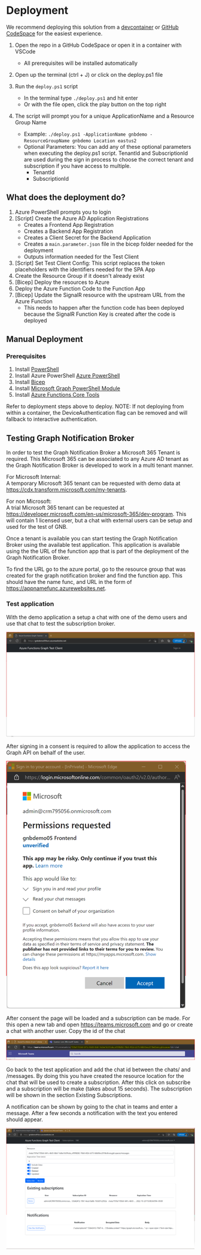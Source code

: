 
# Deployment

We recommend deploying this solution from a [devcontainer](https://code.visualstudio.com/docs/remote/create-dev-container)
or [GitHub CodeSpace](https://github.com/features/codespaces) for the easiest experience.

1. Open the repo in a GitHub CodeSpace or open it in a container with VSCode
    * All prerequisites will be installed automatically
1. Open up the terminal (ctrl + J) or click on the deploy.ps1 file
1. Run the `deploy.ps1` script

    * In the terminal type `./deploy.ps1` and hit enter
    * Or with the file open, click the play button on the top right

1. The script will prompt you for a unique ApplicationName and a Resource Group Name
    * Example: `./deploy.ps1 -ApplicationName gnbdemo -ResourceGroupName gnbdemo Location eastus2`
    * Optional Parameters: You can add any of these optional parameters when executing the deploy.ps1 script. TenantId and SubscriptionId are used during the sign in process to choose the correct tenant and subscription if you have access to multiple.
        - TenantId
        - SubscriptionId

## What does the deployment do?

1. Azure PowerShell prompts you to login
1. [Script] Create the Azure AD Application Registrations
    * Creates a Frontend App Registration
    * Creates a Backend App Registration
    * Creates a Client Secret for the Backend Application
    * Creates a `main.parameter.json` file in the bicep folder needed for the deployment
    * Outputs information needed for the Test Client
1. [Script] Set Test Client Config: This script replaces the token placeholders
with the identifiers needed for the SPA App
1. Create the Resource Group if it doesn't already exist
1. [Bicep] Deploy the resources to Azure
1. Deploy the Azure Function Code to the Function App
1. [Bicep] Update the SignalR resource with the upstream URL from the Azure Function
    * This needs to happen after the function code has been deployed because the SignalR Function Key is created after the code is deployed

## Manual Deployment

### Prerequisites

1. Install [PowerShell](https://docs.microsoft.com/en-us/powershell/scripting/install/installing-powershell?view=powershell-7)
1. Install Azure PowerShell [Azure PowerShell](https://docs.microsoft.com/en-us/powershell/azure/install-az-ps?view=azps-8.2.0)
1. Install [Bicep](https://docs.microsoft.com/en-us/azure/azure-resource-manager/bicep/install)
1. Install [Microsoft Graph PowerShell Module](https://docs.microsoft.com/en-us/powershell/microsoftgraph/installation?view=graph-powershell-1.0)
1. Install [Azure Functions Core Tools](https://learn.microsoft.com/en-us/azure/azure-functions/functions-run-local)

Refer to deployment steps above to deploy.
NOTE: If not deploying from within a container, the DeviceAuthentication
flag can be removed and will fallback to interactive authentication.

## Testing Graph Notification Broker

In order to test the Graph Notification Broker a Microsoft 365 Tenant is required. This Microsoft 365 can be associated to any Azure AD tenant as the Graph Notification Broker is developed to work in a multi tenant manner.

For Microsoft Internal:</br>
A temporary Microsoft 365 tenant can be requested with demo data at <https://cdx.transform.microsoft.com/my-tenants>.

For non Microsoft:</br>
A trial Microsoft 365 tenant can be requested at <https://developer.microsoft.com/en-us/microsoft-365/dev-program>. This will contain 1 licensed user, but a chat with external users can be setup and used for the test of GNB.

Once a tenant is available you can start testing the Graph Notification Broker using the available test application. This application is available using the the URL of the function app that is part of the deployment of the Graph Notification Broker.

To find the URL go to the azure portal, go to the resource group that was created for the graph notification broker and find the function app. This should have the name <appname>func, and URL in the form of <https://appnamefunc.azurewebsites.net>.

### Test application

 With the demo application a setup a chat with one of the demo users and use that chat to test the subscription broker.

 ![test app](/images/screenshot%20test%20app.png)

 After signing in a consent is required to allow the application to access the Graph API on behalf of the user.

 ![consent page](/images/consent%20page.png)

 After consent the page will be loaded and a subscription can be made. For this open a new tab and open <https://teams.microsoft.com> and go or create a chat with another user. Copy the id of the chat

 ![chat id](/images/team%20chat%20id.png)

Go back to the test application and add the chat id between the chats/ and /messages. By doing this you have created the resource location for the chat that will be used to create a subscription. After this click on subscribe and a subscription will be make (takes about 15 seconds). The subscription will be shown in the section Existing Subscriptions.

A notification can be shown by going to the chat in teams and enter a message. After a few seconds a notification with the text you entered should appear.

![complete test](/images/complete%20test.png)
